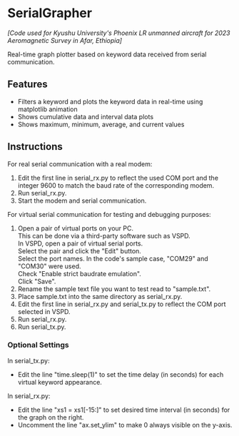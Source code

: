 # SerialGrapher
*[Code used for Kyushu University's Phoenix LR unmanned aircraft for 2023 Aeromagnetic Survey in Afar, Ethiopia]*

Real-time graph plotter based on keyword data received from serial communication.

## Features
- Filters a keyword and plots the keyword data in real-time using matplotlib animation
- Shows cumulative data and interval data plots
- Shows maximum, minimum, average, and current values

## Instructions
For real serial communication with a real modem:
1. Edit the first line in serial_rx.py to reflect the used COM port and the integer 9600 to match the baud rate of the corresponding modem.
2. Run serial_rx.py.
3. Start the modem and serial communication.

For virtual serial communication for testing and debugging purposes:
1. Open a pair of virtual ports on your PC.<br>
  This can be done via a third-party software such as VSPD.<br>
  In VSPD, open a pair of virtual serial ports.<br>
  Select the pair and click the "Edit" button.<br>
  Select the port names. In the code's sample case, "COM29" and "COM30" were used.<br>
  Check "Enable strict baudrate emulation".<br>
  Click "Save".
2. Rename the sample text file you want to test read to "sample.txt".
3. Place sample.txt into the same directory as serial_rx.py.
4. Edit the first line in serial_rx.py and serial_tx.py to reflect the COM port selected in VSPD.
5. Run serial_rx.py.
6. Run serial_tx.py.

### Optional Settings
In serial_tx.py:
- Edit the line "time.sleep(1)" to set the time delay (in seconds) for each virtual keyword appearance. 

In serial_rx.py:
- Edit the line "xs1 = xs1[-15:]" to set desired time interval (in seconds) for the graph on the right.
- Uncomment the line "ax.set_ylim" to make 0 always visible on the y-axis.
